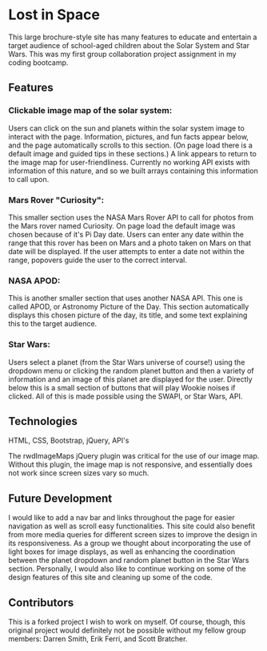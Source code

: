 # Lost in Space

This large brochure-style site has many features to educate and entertain a target audience of school-aged children about the Solar System and Star Wars. This was my first group collaboration project assignment in my coding bootcamp.

## Features

### Clickable image map of the solar system: 

Users can click on the sun and planets within the solar system image to interact with the page. Information, pictures, and fun facts appear below, and the page automatically scrolls to this section. (On page load there is a default image and guided tips in these sections.) A link appears to return to the image map for user-friendliness. Currently no working API exists with information of this nature, and so we built arrays containing this information to call upon.

### Mars Rover "Curiosity":

This smaller section uses the NASA Mars Rover API to call for photos from the Mars rover named Curiosity. On page load the default image was chosen because of it's Pi Day date. Users can enter any date within the range that this rover has been on Mars and a photo taken on Mars on that date will be displayed. If the user attempts to enter a date not within the range, popovers guide the user to the correct interval.

### NASA APOD:

This is another smaller section that uses another NASA API. This one is called APOD, or Astronomy Picture of the Day. This section automatically displays this chosen picture of the day, its title, and some text explaining this to the target audience.

### Star Wars:

Users select a planet (from the Star Wars universe of course!) using the dropdown menu or clicking the random planet button and then a variety of information and an image of this planet are displayed for the user. Directly below this is a small section of buttons that will play Wookie noises if clicked. All of this is made possible using the SWAPI, or Star Wars, API.

## Technologies

HTML, CSS, Bootstrap, jQuery, API's

The rwdImageMaps jQuery plugin was critical for the use of our image map. Without this plugin, the image map is not responsive, and essentially does not work since screen sizes vary so much.

## Future Development

I would like to add a nav bar and links throughout the page for easier navigation as well as scroll easy functionalities. This site could also benefit from more media queries for different screen sizes to improve the design in its responsiveness. As a group we thought about incorporating the use of light boxes for image displays, as well as enhancing the coordination between the planet dropdown and random planet button in the Star Wars section. Personally, I would also like to continue working on some of the design features of this site and cleaning up some of the code.

## Contributors

This is a forked project I wish to work on myself. Of course, though, this original project would definitely not be possible without my fellow group members: Darren Smith, Erik Ferri, and Scott Bratcher.
